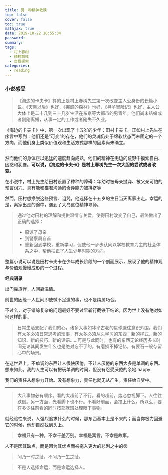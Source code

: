 ```yaml
---
title: 另一种精神救赎
top: false
cover: false
toc: true
mathjax: true
date: 2019-10-22 10:55:34
password:
summary:
tags:
  - 村上春树
  - 精神救赎
  - 自我探索
categories:
  - reading
---
```


### 小说感受

> 《海边的卡夫卡》算的上是村上春树先生第一次改变主人公身份的长篇小说。《天黑以后》也好，《挪威的森林》也好，《寻羊冒险记》也好，主人公大体上是二十几到三十几岁生活在东京等大都市的男青年，他们尚未结婚或者刚刚离婚，从事一定的工作或者刚失不久业。

<!--MORE-->

《海边的卡夫卡》中，第一次出现了十五岁的少年：田村卡夫卡。正如村上先生在序言中写到：他们还是“可变”的存在，他们的灵魂仍处于绵软状态而未固定的一个方向，而他们身上类似价值观和生活方式那样的因素尚未确立。

----------

然而他们的身体正以迅猛的速度趋向成熟，他们的精神在无边的荒野中摸索自由、困惑和犹豫。**可以说，《海边的卡夫卡》是村上春树先生一次大胆的尝试或者改变。**

在小说中，村上先生给田村设置了种种的障碍：年幼时被母亲抛弃、被父亲可怕的预言诅咒、具有能和猫君沟通的奇异能力被排挤等

然而，田村想挣脱这些预言、诅咒，他选择在十五岁的生日当天离家出走。幸运的是，离家出走的途中，遇到了大岛这位精神导师。

> 通过他对田村的理解和提供温情与关爱，使得田村改变了自己，最终做出了正确的选择：
>
> - 原谅了母亲
> - 到警察局自首
> - 重新回到学校，重新学习，促使他一步步认同以学校教育为主的社会体系之中，帮他扶正了人生少年时期的方向。

 整篇小说可以说是田村卡夫卡在少年成长阶段的一个剖面展示，展现了他的精神观与价值观慢慢成形的一个过程。

**经典语录**

出门靠旅伴，人间靠温情。

前世的因缘—人世间即使微不足道的事，也不是纯属巧合。

不过么，对于错综复杂的问题最好不要过早斩钉截铁下结论，因为世上没有绝对如何这样的事。

> 日常生活支配了我们的心，诸多大事如冰冷古老的星球退往意识外围。我们有太多必须日常思考的琐事，有太多必须从头学习的东西：新的样式、新的知识、新的技巧、新的话语......可是与此同时，也有的东西无论经历多长时间无论其间发生什么也是绝对忘不了的。有磨损不掉记忆，有要石一般存留心中的场景。

在这世界上，不单调的东西让人很快厌倦，不让人厌倦的东西大多是单调的东西。想来如此。我的人生可以有把玩单调的时间，但没有忍受厌倦的余地:happy:

我们的责任从想象力开始。没有想象力，责任也就无从产生。责任始自梦中。

-----------

> 大凡事物必有顺序。看的太超前了不行。看的超前，势必忽视脚下。人往往跌倒。另一方面，光看脚下也不行。不看好前面，会撞上什么。所以么，要在多少往前看的同时按部就班处理眼下事物。

就经验性来说，人强烈追求什么的时候，那东西基本上是不来的；而当你极力回避它的时候，他却自然找到头上。

> **幸福只有一种，不幸千差万别。幸福是寓言，不幸是故事。**

人不是因其缺点，而是因为其优点而被拖入更大的悲剧之中的:cry:

> 问乃一时之耻，不问乃一生之耻。

> 不是人选择命运，而是命运选择人。